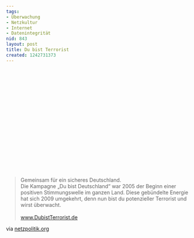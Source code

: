 ```yaml
---
tags:
- Überwachung
- Netzkultur
- Internet
- Datenintegrität
nid: 843
layout: post
title: Du bist Terrorist
created: 1242731373
---
```

<object width="510" height="287"><param name="allowfullscreen" value="true" /><param name="allowscriptaccess" value="always" /><param name="movie" value="http://vimeo.com/moogaloop.swf?clip_id=4631958&amp;server=vimeo.com&amp;show_title=1&amp;show_byline=1&amp;show_portrait=0&amp;color=00ADEF&amp;fullscreen=1" /><embed src="http://vimeo.com/moogaloop.swf?clip_id=4631958&amp;server=vimeo.com&amp;show_title=1&amp;show_byline=1&amp;show_portrait=0&amp;color=00ADEF&amp;fullscreen=1" type="application/x-shockwave-flash" allowfullscreen="true" allowscriptaccess="always" width="500" height="281"></embed></object>
<blockquote>
Gemeinsam für ein sicheres Deutschland.<br />
Die Kampagne „Du bist Deutschland“ war 2005 der Beginn einer positiven Stimmungswelle im ganzen Land. Diese gebündelte Energie hat sich 2009 umgekehrt, denn nun bist du potenzieller Terrorist und wirst überwacht. <br />
<br />
<a href="http://www.DubistTerrorist.de">www.DubistTerrorist.de</a></p>
</blockquote>
via <a href="http://netzpolitik.org">netzpolitik.org</a>
<!--break-->
